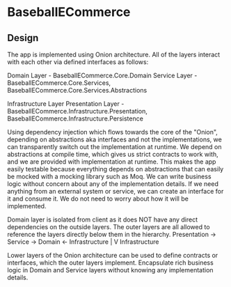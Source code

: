 # BaseballECommerce

## Design
The app is implemented using Onion architecture.  All of the layers interact with each other via defined interfaces as follows:

Domain Layer - BaseballECommerce.Core.Domain
Service Layer - BaseballECommerce.Core.Services, BaseballECommerce.Core.Services.Abstractions

Infrastructure Layer
Presentation Layer - BaseballECommerce.Infrastructure.Presentation, BaseballECommerce.Infrastructure.Persistence

Using dependency injection which flows towards the core of the "Onion", depending on abstractions aka interfaces and not the implementations, we can transparently switch out the implementation at runtime.
We depend on abstractions at compile time, which gives us strict contracts to work with, and we are provided with implementation at runtime. 
This makes the app easily testable because everything depends on abstractions that can easily be mocked with a mocking library such as Moq.  We can write business logic without concern about any of the implementation details.
If we need anything from an external system or service, we can create an interface for it and consume it.  We do not need to worry about how it will be implemented.

Domain layer is isolated from client as it does NOT have any direct dependencies on the outside layers.  The outer layers are all allowed to reference the layers directly below them in the hierarchy.
Presentation -> Service -> Domain <- Infrastructure
    |
    V
 Infrastructure

Lower layers of the Onion architecture can be used to define contracts or interfaces, which the outer layers implement.  Encapsulate rich business logic in Domain and Service layers without knowing any implementation details.